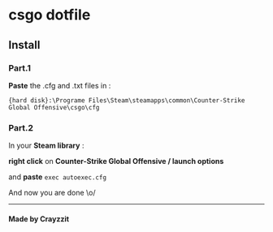 # csgo dotfile

## Install
### Part.1
**Paste** the .cfg and .txt files in :

`{hard disk}:\Programe Files\Steam\steamapps\common\Counter-Strike Global Offensive\csgo\cfg`

### Part.2
In your **Steam library** :

**right click** on **Counter-Strike Global Offensive / launch options**

and **paste** `exec autoexec.cfg`


And now you are done \o/

---

#### Made by Crayzzit
